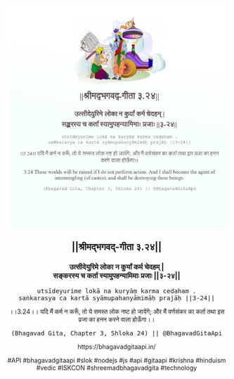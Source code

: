 <img src="../../asset/BG_3_24.png"/>
<center><h2>||श्रीमद्‍भगवद्‍-गीता ३.२४||</h2>
<h3>उत्सीदेयुरिमे लोका न कुर्यां कर्म चेदहम् |<br/>सङ्करस्य च कर्ता स्यामुपहन्यामिमाः प्रजाः ||३-२४||</h3>
<pre>utsīdeyurime lokā na kuryāṃ karma cedaham .<br/>saṅkarasya ca kartā syāmupahanyāmimāḥ prajāḥ ||3-24||</pre>
<p>।।3.24।। यदि मैं कर्म न करूँ, तो ये समस्त लोक नष्ट हो जायेंगे; और मैं वर्णसंकर का कर्ता तथा इस प्रजा का हनन करने वाला होऊँगा।।</p>
<pre>(Bhagavad Gita, Chapter 3, Shloka 24) || @BhagavadGitaApi</pre><p>https://bhagavadgitaapi.in/</p><p>#API #bhagavadgitaapi #slok #nodejs #js #api #gitaapi #krishna #hinduism #vedic #ISKCON #shreemadbhagavadgita #technology</p></center>